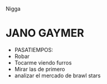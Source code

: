 <p>Nigga</p>
<h1>JANO GAYMER</h1>
<ul>
  <li>PASATIEMPOS:</li>
  <li>Robar</li>
  <li>Tocarme viendo furros</li>
  <li>Mirar  las de primero</li>
<li>analizar el mercado de brawl stars</li>
</ul>
